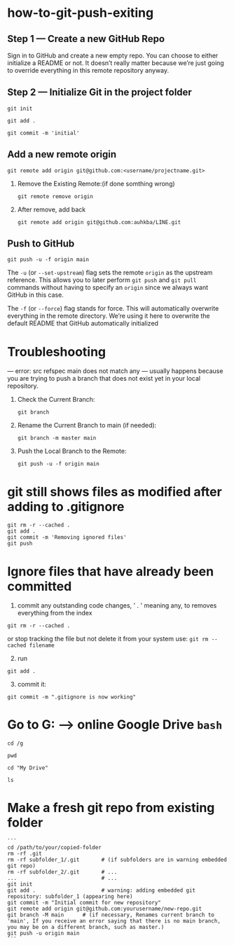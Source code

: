 # how-to-git-push-exiting

## Step 1 — Create a new GitHub Repo
Sign in to GitHub and create a new empty repo. You can choose to either initialize a README or not. It doesn’t really matter because we’re just going to override everything in this remote repository anyway.

## Step 2 — Initialize Git in the project folder
```
git init
```

```
git add .
```

```
git commit -m 'initial'
```

## Add a new remote origin
```
git remote add origin git@github.com:<username/projectname.git>
```

1.  Remove the Existing Remote:(if done somthing wrong)
    ```
    git remote remove origin
    ```

2. After remove, add back 
    ```
    git remote add origin git@github.com:auhkba/LINE.git
    ```

## Push to GitHub
```
git push -u -f origin main
```

The `-u` (or `--set-upstream`) flag sets the remote `origin` as the upstream reference. This allows you to later perform `git push` and `git pull` commands without having to specify an `origin` since we always want GitHub in this case.

The `-f` (or `--force`) flag stands for force. This will automatically overwrite everything in the remote directory. We’re using it here to overwrite the default README that GitHub automatically initialized

# Troubleshooting
— error: src refspec main does not match any — usually happens because you are trying to push a branch that does not exist yet in your local repository.
1.	Check the Current Branch:
    ```
    git branch
    ```

2. Rename the Current Branch to main (if needed):
    ```
    git branch -m master main
    ```

3. Push the Local Branch to the Remote:
   ```
   git push -u -f origin main
   ```




# git still shows files as modified after adding to .gitignore
```
git rm -r --cached .
git add .
git commit -m 'Removing ignored files'
git push
```

# Ignore files that have already been committed
1. commit any outstanding code changes, ' . ' meaning any, to removes everything from the index
```
git rm -r --cached .
```

or stop tracking the file but not delete it from your system use: `git rm --cached filename`

2. run
```
git add .
```

3. commit it:
```
git commit -m ".gitignore is now working"
```

# Go to G: --> online Google Drive `bash`
```
cd /g
```

```
pwd
```
```
cd "My Drive"
```

```
ls
```
# Make a fresh git repo from existing folder
    ```
    cd /path/to/your/copied-folder
    rm -rf .git
    rm -rf subfolder_1/.git       # (if subfolders are in warning embedded git repo)
    rm -rf subfolder_2/.git       # ...
    ...                           # ...
    git init
    git add .                     # warning: adding embedded git repository: subfolder_1 (appearing here)
    git commit -m "Initial commit for new repository"
    git remote add origin git@github.com:yourusername/new-repo.git
    git branch -M main      # (if necessary, Renames current branch to 'main', If you receive an error saying that there is no main branch, you may be on a different branch, such as master.)
    git push -u origin main
    ```


